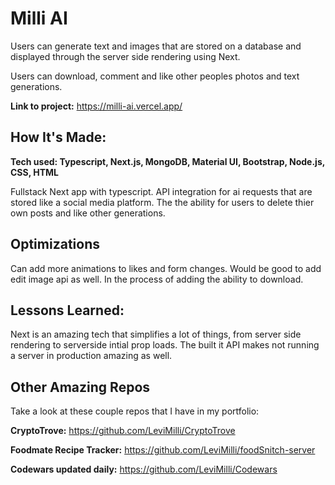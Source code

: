 # Milli AI
Users can generate text and images that are stored on a database and displayed through the server side rendering using Next.

Users can download, comment and like other peoples photos and text generations.

**Link to project:** https://milli-ai.vercel.app/


## How It's Made:

**Tech used: Typescript, Next.js, MongoDB, Material UI, Bootstrap, Node.js, CSS, HTML**

Fullstack Next app with typescript. API integration for ai requests that are stored like a social media platform. The the ability for users to delete thier own posts and like other generations.

## Optimizations

Can add more animations to likes and form changes. Would be good to add edit image api as well. In the process of adding the ability to download.

## Lessons Learned:

Next is an amazing tech that simplifies a lot of things, from server side rendering to serverside intial prop loads. The built it API makes not running a server in production amazing as well.

## Other Amazing Repos
Take a look at these couple repos that I have in my portfolio:

**CryptoTrove:** https://github.com/LeviMilli/CryptoTrove

**Foodmate Recipe Tracker:** https://github.com/LeviMilli/foodSnitch-server


**Codewars updated daily:** https://github.com/LeviMilli/Codewars


